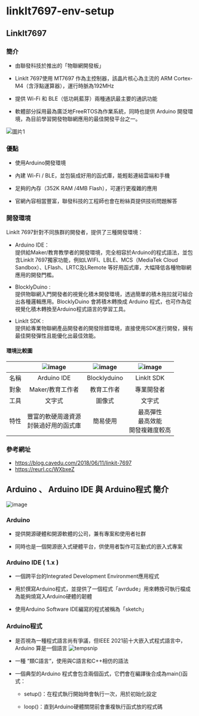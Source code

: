 # linkIt7697-env-setup
## LinkIt7697 
### 簡介
* 由聯發科技於推出的「物聯網開發板」

* LinkIt 7697使用 MT7697 作為主控制器，該晶片核心為主流的 ARM Cortex-M4（含浮點運算器），運行時脈為192MHz

* 提供 Wi-Fi 和 BLE（低功耗藍芽）兩種通訊最主要的通訊功能

* 軟體部分採用最為廣泛地FreeRTOS為作業系統，同時也提供 Arduino 開發環境，為目前學習開發物聯網應用的最佳開發平台之一。

![圖片1](https://user-images.githubusercontent.com/93152909/139596386-a1f0e823-c49a-4468-a05f-5ca9de69c509.png)
### 優點
* 使用Arduino開發環境

* 內建 Wi-Fi / BLE，並包裝成好用的函式庫，能輕鬆連結雲端和手機

* 足夠的內存（352K RAM /4MB Flash），可運行更複雜的應用

* 官網內容相當豐富，聯發科技的工程師也會在粉絲頁提供技術問題解答
### 開發環境
LinkIt 7697針對不同族群的開發者，提供了三種開發環境：
* Arduino IDE：  
 提供給Maker/教育教學者的開發環境，完全相容於Arduino的程式語法，並包含LinkIt 7697獨家功能，例如LWIFI、LBLE、MCS（MediaTek Cloud Sandbox）、LFlash、LRTC及LRemote 等好用函式庫，大幅降低各種物聯網應用的開發門檻。
 
* BlocklyDuino :  
 提供物聯網入門開發者的視覺化積木開發環境，透過簡單的積木拖拉就可組合出各種邏輯應用。BlocklyDuino 會將積木轉換成 Arduino 程式，也可作為從視覺化積木轉換至Arduino程式語言的學習工具。

* LinkIt SDK :  
 提供給專業物聯網產品開發者的開發除錯環境，直接使用SDK進行開發，擁有最佳開發彈性且能優化出最佳效能。

#### 環境比較圖
||![image](https://user-images.githubusercontent.com/93152909/139596556-0bea2495-7e45-448b-97c3-e342814dd6a6.png) |![image](https://user-images.githubusercontent.com/93152909/139596570-1eba3fab-5ccf-4cee-94f2-00f2624b40ce.png)|![image](https://user-images.githubusercontent.com/93152909/139596590-72550c4b-95d4-4dc0-af7a-a66ad5066b80.png)|
|:-----:|:-----:|:-----:|:-----:|
|名稱|Arduino IDE|Blocklyduino|LinkIt SDK|
|對象|Maker/教育工作者|教育工作者|專業開發者|
|工具|文字式|圖像式|文字式|
|特性|豐富的軟硬周邊資源<br>封裝過好用的函式庫|簡易使用|最高彈性<br>最高效能<br>開發複雜度較高|
### 參考網址
* https://blog.cavedu.com/2018/06/11/linkit-7697
* https://reurl.cc/WXbxeZ
## Arduino 、 Arduino IDE 與 Arduino程式 簡介
![image](https://user-images.githubusercontent.com/93152909/139592666-c06a4e90-9b37-440f-88d6-b1de15fd1d0e.png)
### Arduino
* 提供開源硬體和開源軟體的公司，兼有專案和使用者社群

* 同時也是一個開源嵌入式硬體平台，供使用者製作可互動式的嵌入式專案
### Arduino IDE ( 1.x )
* 一個跨平台的Integrated Development Environment應用程式

* 用於撰寫Arduino程式，並提供了一個程式「avrdude」用來轉換可執行檔成為能夠燒寫入Arduino硬體的韌體

* 使用Arduino Software IDE編寫的程式被稱為「sketch」

### Arduino程式
* 是否視為一種程式語言尚有爭議，但IEEE 2021前十大嵌入式程式語言中，Arduino 算是一個語言
![tempsnip](https://user-images.githubusercontent.com/93152909/139594674-11fa2312-83e6-4be0-83bd-0663dcd7d71a.png)

* 一種 “類C語言“，使用與C語言和C++相仿的語法
 
* 一個典型的Arduino 程式會包含兩個函式，它們會在編譯後合成為main()函式：

  * setup()：在程式執行開始時會執行一次，用於初始化設定
  
  * loop()：直到Arduino硬體關閉前會重複執行函式放的程式碼

### 
